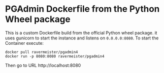 # PGAdmin Dockerfile from the Python Wheel package
This is a custom Dockerfile build from the official Python wheel package.
it uses gunicorn to start the instance and listens on `0.0.0.0:8080`. To
start the Container execute:
```
docker pull ravermeister/pgadmin4
docker run -p 8080:8080 ravermeister/pgadmin4
```
Then go to URL http://localhost:8080
